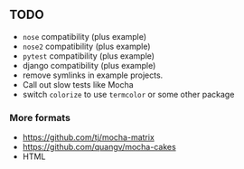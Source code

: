 TODO
------------

- `nose` compatibility (plus example)
- `nose2` compatibility (plus example)
- `pytest` compatibility (plus example)
- django compatibility (plus example)
- remove symlinks in example projects.
- Call out slow tests like Mocha
- switch `colorize` to use `termcolor` or some other package

### More formats
- https://github.com/tj/mocha-matrix
- https://github.com/quangv/mocha-cakes
- HTML